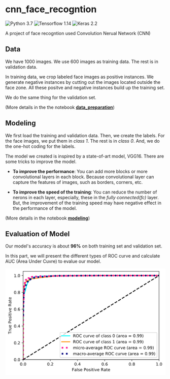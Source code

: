 # cnn_face_recogntion

![Python 3.7](https://img.shields.io/badge/python-3.7-blue.svg)
![Tensorflow 1.14](https://img.shields.io/badge/tensorflow-1.14-orange.svg)
![Keras 2.2](https://img.shields.io/badge/keras-2.2-red.svg)

A project of face recogntion used Convolution Nerual Network (CNN)

## Data

We have 1000 images. We use 600 images as training data. The rest is in validation data. 

In training data, we crop labeled face images as positive instances. We generate negative instances by cutting out the images located outside the face zone. All these positve and negative instances build up the training set.

We do the same thing for the validation set.

(More details in the the notebook **[data_preparation](./notebook/data_preparation.ipynb)**)

## Modeling

We first load the training and validation data. Then, we create the labels. For the face images, we put them in *class 1*. The rest is in *class 0*. And, we do the one-hot coding for the labels.

The model we created is inspired by a state-of-art model, VGG16. There are some tricks to improve the model.

* **To improve the performance**: You can add more blocks or more convolutional layers in each block. Because convolutional layer can capture the features of images, such as borders, corners, etc.

* **To improve the speed of the training**: You can reduce the number of nerons in each layer, especially, these in the *fully connected(fc)* layer. But, the improvement of the training speed may have negative effect in the performance of the model.

(More details in the notebook **[modeling](./notebook/modeling.ipynb)**)

## Evaluation of Model

Our model's accuracy is about **96%** on both training set and validation set. 

In this part, we will present the different types of ROC curve and calculate AUC (Area Under Cuvre) to evalue our model.

![ROC curves](./data/output/images/roc_all.png)
